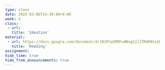 ```yaml
---
type: class
date: 2025-03-06T14:30:00+9:00
week: 2
class:
 - url: 
   title: 'Ideation'
material:
 - url: https://docs.google.com/document/d/1R1PCwIRMFvWNvg1il27MdKNtoIWsTxynZ90rNY3L5xI/edit?usp=sharing
   title: 'Reading'
assignment:
hide_time: true
hide_from_announcements: true
---
```

